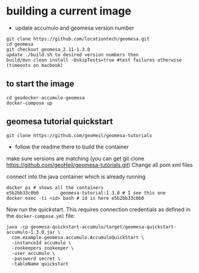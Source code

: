 # building a current image

- update accumulo and geomesa version number
```
git clone https://github.com/locationtech/geomesa.git
cd geomesa
git checkout geomesa_2.11-1.3.0
update ./build.sh to desired version numbers then
build/mvn clean install -DskipTests=true #test failures otherwise (timeouts on macbook)
```

## to start the image

```
cd geodocker-accumulo-geomesa
docker-compose up
```

## geomesa tutorial quickstart

```
git clone https://github.com/geoHeil/geomesa-tutorials
```
- follow the readme there to build the container

make sure versions are matching (you can get git clone https://github.com/geoHeil/geomesa-tutorials.git)
Change all pom xml files

connect into the java container which is already running
```
docker ps # shows all the containers
e5b2bb33c0b0        geomesa-tutorial:1.3.0 # I see this one
docker exec -ti <id> bash # id is here e5b2bb33c0b0
```

Now run the quickstart. This requires connection credentials as defined in the `docker-compose.yml` file:
```
java -cp geomesa-quickstart-accumulo/target/geomesa-quickstart-accumulo-1.3.0.jar \
  com.example.geomesa.accumulo.AccumuloQuickStart \
  -instanceId accumulo \
  -zookeepers zookeeper \
  -user accumulo \
  -password secret \
  -tableName quickstart
```